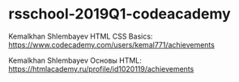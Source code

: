 # rsschool-2019Q1-codeacademy
Kemalkhan Shlembayev  HTML CSS Basics: https://www.codecademy.com/users/kemal771/achievements

Kemalkhan Shlembayev  Основы HTML: https://htmlacademy.ru/profile/id1020119/achievements
